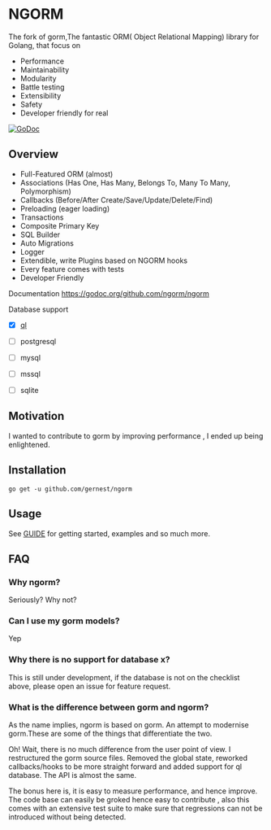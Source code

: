 # NGORM

 The fork of gorm,The fantastic ORM( Object Relational Mapping) library for Golang, that focus on

* Performance
* Maintainability
* Modularity
* Battle testing
* Extensibility
* Safety
* Developer friendly for real

[![GoDoc](https://godoc.org/github.com/ngorm/ngorm?status.svg)](https://godoc.org/github.com/ngorm/ngorm)

## Overview

* Full-Featured ORM (almost)
* Associations (Has One, Has Many, Belongs To, Many To Many, Polymorphism)
* Callbacks (Before/After Create/Save/Update/Delete/Find)
* Preloading (eager loading)
* Transactions
* Composite Primary Key
* SQL Builder
* Auto Migrations
* Logger
* Extendible, write Plugins based on NGORM hooks
* Every feature comes with tests
* Developer Friendly

Documentation https://godoc.org/github.com/ngorm/ngorm

Database support

- [x] [ql](https://godoc.org/github.com/cznic/ql)
- [ ] postgresql
- [ ] mysql
- [ ] mssql
- [ ] sqlite


##  Motivation

I wanted to contribute to gorm by improving performance , I ended up being
enlightened.

## Installation

	go get -u github.com/gernest/ngorm



## Usage

See [GUIDE](https://ngorm.github.io/) for getting started, examples and so much more.

##  FAQ

### Why ngorm?

Seriously? Why not?

###  Can I use my gorm models?

Yep

### Why there is no support for database x?

This is still under development, if the database is not on the checklist above,
please open an issue for feature request.

### What is the difference between gorm and ngorm?

As the name implies, ngorm is based on gorm. An attempt to modernise gorm.These
are some of the things that differentiate the two.

Oh! Wait, there is no much difference from the user point of view. I
restructured the gorm  source files. Removed the global state, reworked
callbacks/hooks to be more straight forward and added support for ql database.
The API is almost the same.

The bonus here is, it is easy to measure performance, and hence improve. The
code base can easily be groked hence easy to contribute  , also this comes with
an extensive test suite to make sure that regressions can not be introduced
without being detected.
